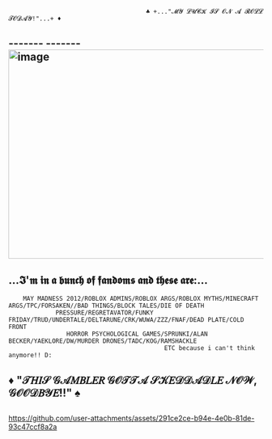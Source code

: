 

                                          ♣️ +..."𝓜𝓨 𝓛𝓤𝓒𝓚 𝓘𝓢 𝓞𝓝 𝓐 𝓡𝓞𝓛𝓛 𝓣𝓞𝓓𝓐𝓨!"...+ ♦️
  ##       ------- -------   <img width="777" height="414" alt="image" src="https://github.com/user-attachments/assets/66b55f69-2082-40ae-8121-74c26f453a03" /> 
   ##                                        ...𝕴'𝖒 𝖎𝖓 𝖆 𝖇𝖚𝖓𝖈𝖍 𝖔𝖋 𝖋𝖆𝖓𝖉𝖔𝖒𝖘 𝖆𝖓𝖉 𝖙𝖍𝖊𝖘𝖊 𝖆𝖗𝖊:...
        MAY MADNESS 2012/ROBLOX ADMINS/ROBLOX ARGS/ROBLOX MYTHS/MINECRAFT ARGS/TPC/FORSAKEN//BAD THINGS/BLOCK TALES/DIE OF DEATH
                 PRESSURE/REGRETAVATOR/FUNKY FRIDAY/TRUD/UNDERTALE/DELTARUNE/CRK/WUWA/ZZZ/FNAF/DEAD PLATE/COLD FRONT
                    HORROR PSYCHOLOGICAL GAMES/SPRUNKI/ALAN BECKER/YAEKLORE/DW/MURDER DRONES/TADC/KOG/RAMSHACKLE
                                               ETC because i can't think anymore!! D:
  ##                               ♦️ "𝒯𝐻𝐼𝒮 𝒢𝒜𝑀𝐵𝐿𝐸𝑅 𝒢𝒪𝒯𝒯𝒜 𝒮𝒦𝐸𝒟𝒟𝒜𝒟𝐿𝐸 𝒩𝒪𝒲, 𝒢𝒪𝒪𝒟𝐵𝒴𝐸!!" ♠️
  ##
   

  https://github.com/user-attachments/assets/291ce2ce-b94e-4e0b-81de-93c47ccf8a2a 






 




